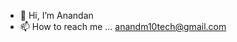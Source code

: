 - 👋 Hi, I’m Anandan
- 📫 How to reach me ... anandm10tech@gmail.com

<!---
anand-darkvision/anand-darkvision is a ✨ special ✨ repository because its `README.md` (this file) appears on your GitHub profile.
You can click the Preview link to take a look at your changes.
--->
